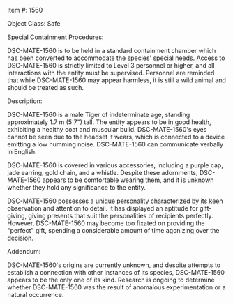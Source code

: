 Item #: 1560

Object Class: Safe

Special Containment Procedures:

DSC-MATE-1560 is to be held in a standard containment chamber which has been converted to accommodate the species' special needs. Access to DSC-MATE-1560 is strictly limited to Level 3 personnel or higher, and all interactions with the entity must be supervised. Personnel are reminded that while DSC-MATE-1560 may appear harmless, it is still a wild animal and should be treated as such.

Description:

DSC-MATE-1560 is a male Tiger of indeterminate age, standing approximately 1.7 m (5'7") tall. The entity appears to be in good health, exhibiting a healthy coat and muscular build. DSC-MATE-1560's eyes cannot be seen due to the headset it wears, which is connected to a device emitting a low humming noise. DSC-MATE-1560 can communicate verbally in English.

DSC-MATE-1560 is covered in various accessories, including a purple cap, jade earring, gold chain, and a whistle. Despite these adornments, DSC-MATE-1560 appears to be comfortable wearing them, and it is unknown whether they hold any significance to the entity.

DSC-MATE-1560 possesses a unique personality characterized by its keen observation and attention to detail. It has displayed an aptitude for gift-giving, giving presents that suit the personalities of recipients perfectly. However, DSC-MATE-1560 may become too fixated on providing the "perfect" gift, spending a considerable amount of time agonizing over the decision. 

Addendum:

DSC-MATE-1560's origins are currently unknown, and despite attempts to establish a connection with other instances of its species, DSC-MATE-1560 appears to be the only one of its kind. Research is ongoing to determine whether DSC-MATE-1560 was the result of anomalous experimentation or a natural occurrence.